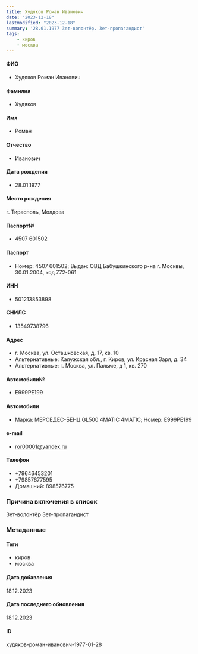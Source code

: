 ```yaml
---
title: Худяков Роман Иванович
date: "2023-12-18"
lastmodified: "2023-12-18"
summary: '28.01.1977 Зет-волонтёр. Зет-пропагандист'
tags: 
    - киров
    - москва
---
```

<!--# pp2-->
<!--## Фигурант-->
<!--### Личные данные-->
#### ФИО
- Худяков Роман Иванович
#### Фамилия
- Худяков
#### Имя
- Роман
#### Отчество
- Иванович
#### Дата рождения
- 28.01.1977
#### Место рождения
г. Тирасполь, Молдова
#### Паспорт№
- 4507 601502
#### Паспорт
- Номер: 4507 601502; Выдан: ОВД Бабушкинского р-на г. Москвы, 30.01.2004, код 772-061
#### ИНН
- 501213853898
#### СНИЛС
- 13549738796
#### Адрес
- г. Москва, ул. Осташковская, д. 17, кв. 10
- Альтернативные: Калужская обл., г. Киров, ул. Красная Заря, д. 34
- Альтернативные: г. Москва, ул. Пальме, д 1, кв. 270
#### Автомобили№
- Е999РЕ199
#### Автомобили
- Марка: МЕРСЕДЕС-БЕНЦ GL500 4МАТIС 4МАТIС; Номер: Е999РЕ199
#### e-mail
- ror00001@yandex.ru
#### Телефон
- +79646453201
- +79857677595
- Домашний: 898576775
### Причина включения в список
Зет-волонтёр
Зет-пропагандист
### Метаданные
#### Теги
- киров
- москва
#### Дата добавления
18.12.2023
#### Дата последнего обновления
18.12.2023
#### ID
худяков-роман-иванович-1977-01-28
<!--## END;-->
